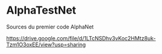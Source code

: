# AlphaTestNet
Sources du premier code AlphaNet


https://drive.google.com/file/d/1LTcNSDhv3vKoc2HMtz8uk-Tzm1O3oxEE/view?usp=sharing
